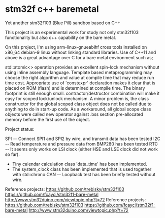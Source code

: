 # stm32f c++ baremetal
Yet another stm32f103 (Blue Pill) sandbox based on C++

This project is an experimental work for study not only stm32f103 functionality but also c++ capability on the bare metal.

On this project, I'm using arm-linux-gnueabihf cross tools installed on x86_64 debian-9 linux without linking standard libraries. Use of C++11 and above is a great advantage over C for a bare metal environment such as;

std::atomic<> operation provides an excellent spin-lock mechanism without using inline assembly language.
Template based metaprogramming may choose the right algorithm and value at compile time that may reduce run time cost.
Appropriate use of 'constexpr' declaration makes it clear that is placed on ROM (flash) and is determined at compile time.
The binary footprint is still enough small.
contractor/destructor combination will make it easy for scoped lock/unlock mechanism.
A minor problem is, the class constructor for the global scoped class object does not be called due to anything to do in start-up code. As a workaround, all global scope class objects were called new operator against .bss section pre-allocated memory before the first use of the object.

Project status:

SPI -- Connect SPI1 and SPI2 by wire, and transmit data has been tested
I2C -- Read temperature and pressure data from BMP280 has been tested
RTC -- It seems only works on LSI clock (either HSE and LSE clock did not work so far).
 * Tiny calendar calculation class 'data_time' has been implemented.
 * The system_clock class has been implemented that is used together with std::chrono
CAN -- Loopback test has been briefly tested without wire.

Reference projects:
https://github.com/trebisky/stm32f103
https://github.com/fcayci/stm32f1-bare-metal
http://www.stm32duino.com/viewtopic.php?t=72
Reference projects: https://github.com/trebisky/stm32f103 https://github.com/fcayci/stm32f1-bare-metal http://www.stm32duino.com/viewtopic.php?t=72

